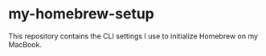 # my-homebrew-setup
This repository contains the CLI settings I use to initialize Homebrew on my MacBook.
